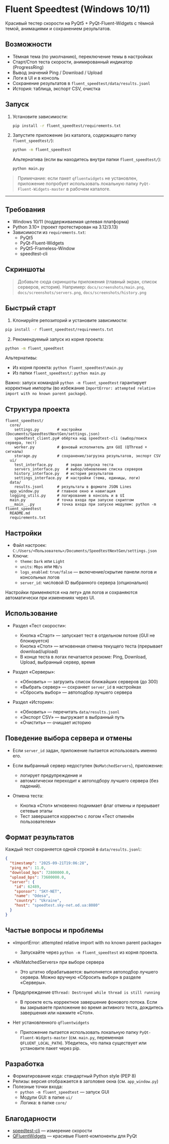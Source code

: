 # Fluent Speedtest (Windows 10/11)

Красивый тестер скорости на PyQt5 + PyQt-Fluent-Widgets с тёмной темой, анимациями и сохранением результатов.

## Возможности
- Тёмная тема (по умолчанию), переключение темы в настройках
- Старт/Стоп теста скорости, анимированный индикатор (ProgressRing)
- Вывод значений Ping / Download / Upload
- Логи в UI и в консоль
- Сохранение результатов в `fluent_speedtest/data/results.jsonl`
- История: таблица, экспорт CSV, очистка

## Запуск
1. Установите зависимости:
   ```bash
   pip install -r fluent_speedtest/requirements.txt
   ```
2. Запустите приложение (из каталога, содержащего папку `fluent_speedtest/`):
   ```bash
   python -m fluent_speedtest
   ```

   Альтернатива (если вы находитесь внутри папки `fluent_speedtest/`):
   ```bash
   python main.py
   ```

> Примечание: если пакет `qfluentwidgets` не установлен, приложение попробует использовать локальную папку `PyQt-Fluent-Widgets-master` в рабочем каталоге.

---

## Требования

- Windows 10/11 (поддерживаемая целевая платформа)
- Python 3.10+ (проект протестирован на 3.12/3.13)
- Зависимости из `requirements.txt`:
  - PyQt5
  - PyQt-Fluent-Widgets
  - PyQt5-Frameless-Window
  - speedtest-cli

## Скриншоты

> Добавьте сюда скриншоты приложения (главный экран, список серверов, история). Например:
> `docs/screenshots/main.png`, `docs/screenshots/servers.png`, `docs/screenshots/history.png`

## Быстрый старт

1) Клонируйте репозиторий и установите зависимости:

```bash
pip install -r fluent_speedtest/requirements.txt
```

2) Рекомендуемый запуск из корня проекта:

```bash
python -m fluent_speedtest
```

Альтернативы:
- Из корня проекта: `python fluent_speedtest\main.py`
- Из папки `fluent_speedtest/`: `python main.py`

Важно: запуск командой `python -m fluent_speedtest` гарантирует корректные импорты (во избежание `ImportError: attempted relative import with no known parent package`).

## Структура проекта

```
fluent_speedtest/
  core/
    settings.py        # настройки (Documents/SpeedtestNextGen/settings.json)
    speedtest_client.py# обёртка над speedtest-cli (выбор/поиск сервера, тест)
    worker.py          # фоновый исполнитель для GUI (QThread + сигналы)
    storage.py         # сохранение/загрузка результатов, экспорт CSV
  ui/
    test_interface.py      # экран запуска теста
    servers_interface.py   # выбор/обновление списка серверов
    history_interface.py   # история результатов
    settings_interface.py  # настройки (тема, единицы, логи)
  data/
    results.jsonl      # результаты в формате JSON Lines
  app_window.py        # главное окно и навигация
  logging_utils.py     # логирование в консоль и в UI
  main.py              # точка входа при запуске скриптом
  __main__.py          # точка входа при запуске модулем: python -m fluent_speedtest
  README.md
  requirements.txt
```

## Настройки

- Файл настроек: `C:/Users/<Пользователь>/Documents/SpeedtestNextGen/settings.json`
- Ключи:
  - `theme`: `Dark` или `Light`
  - `units`: `Mbps` или `MB/s`
  - `logs_enabled`: `true/false` — включение/скрытие панели логов и консольных логов
  - `server_id`: числовой ID выбранного сервера (опционально)

Настройки применяются «на лету» для логов и сохраняются автоматически при изменениях через UI.

## Использование

- Раздел «Тест скорости»:
  - Кнопка «Старт» — запускает тест в отдельном потоке (GUI не блокируется)
  - Кнопка «Стоп» — мгновенная отмена текущего теста (прерывает download/upload)
  - В конце теста в логах печатается резюме: Ping, Download, Upload, выбранный сервер, время

- Раздел «Серверы»:
  - «Обновить» — загрузить список ближайших серверов (до 300)
  - «Выбрать сервер» — сохраняет `server_id` в настройках
  - «Сбросить выбор» — автоподбор лучшего сервера

- Раздел «История»:
  - «Обновить» — перечитать `data/results.jsonl`
  - «Экспорт CSV» — выгружает в выбранный путь
  - «Очистить» — очищает историю

## Поведение выбора сервера и отмены

- Если `server_id` задан, приложение пытается использовать именно его.
- Если выбранный сервер недоступен (`NoMatchedServers`), приложение:
  - логирует предупреждение и
  - автоматически переходит к автоподбору лучшего сервера (без падений).

- Отмена теста:
  - Кнопка «Стоп» мгновенно поднимает флаг отмены и прерывает сетевые этапы
  - Тест завершается корректно с логом «Тест отменён пользователем»

## Формат результатов

Каждый тест сохраняется одной строкой в `data/results.jsonl`:

```json
{
  "timestamp": "2025-09-21T19:06:28",
  "ping_ms": 11.0,
  "download_bps": 72800000.0,
  "upload_bps": 73600000.0,
  "server": {
    "id": 62489,
    "sponsor": "SKY-NET",
    "name": "Odesa",
    "country": "Ukraine",
    "host": "speedtest.sky-net.od.ua:8080"
  }
}
```

## Частые вопросы и проблемы

- «ImportError: attempted relative import with no known parent package»
  - Запускайте через `python -m fluent_speedtest` из корня проекта.

- «NoMatchedServers» при выборе сервера
  - Это штатно обрабатывается: выполняется автоподбор лучшего сервера. Можно вручную «Сбросить выбор» в разделе «Серверы».

- Предупреждение `QThread: Destroyed while thread is still running`
  - В проекте есть корректное завершение фонового потока. Если вы закрываете приложение во время активного теста, дождитесь завершения или нажмите «Стоп».

- Нет установленного `qfluentwidgets`
  - Приложение пытается использовать локальную папку `PyQt-Fluent-Widgets-master` (см. `main.py`, переменная `QFLUENT_LOCAL_PATH`). Убедитесь, что папка существует или установите пакет через pip.

## Разработка

- Форматирование кода: стандартный Python style (PEP 8)
- Релизы: версия отображается в заголовке окна (см. `app_window.py`)
- Полезные точки входа:
  - `python -m fluent_speedtest` — запуск GUI
  - Модули GUI: в папке `ui/`
  - Логика: в папке `core/`

## Благодарности

- [speedtest-cli](https://github.com/sivel/speedtest-cli) — измерение скорости
- [QFluentWidgets](https://github.com/zhiyiYo/QFluentWidgets) — красивые Fluent-компоненты для PyQt

